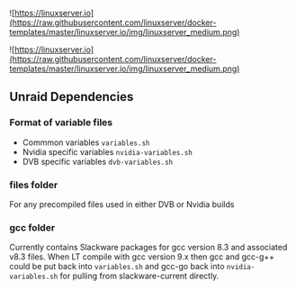 ![https://linuxserver.io](https://raw.githubusercontent.com/linuxserver/docker-templates/master/linuxserver.io/img/linuxserver_medium.png)


![https://linuxserver.io](https://raw.githubusercontent.com/linuxserver/docker-templates/master/linuxserver.io/img/linuxserver_medium.png)

## Unraid Dependencies

### Format of variable files
* Commmon variables `variables.sh`
* Nvidia specific variables `nvidia-variables.sh`
* DVB specific variables `dvb-variables.sh`

### files folder

For any precompiled files used in either DVB or Nvidia builds

### gcc folder

Currently contains Slackware packages for gcc version 8.3 and associated v8.3 files.  When LT compile with gcc version 9.x then gcc and gcc-g++ could be put back into `variables.sh` and gcc-go back into `nvidia-variables.sh` for pulling from slackware-current directly.
